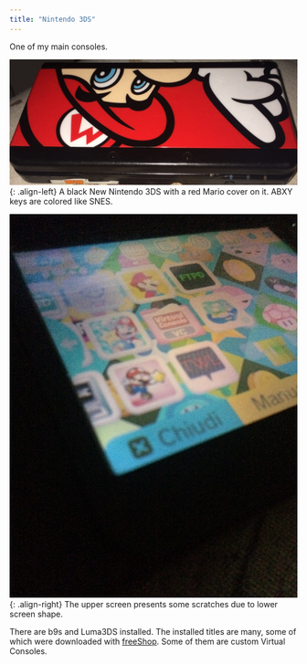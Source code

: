```yaml
---
title: "Nintendo 3DS"
---
```

One of my main consoles.

![3ds-1](/assets/images/3ds-1.jpg){: .align-left} A black New Nintendo 3DS with a red Mario cover on it. ABXY keys are colored like SNES.

![3ds-3](/assets/images/3ds-3.jpg){: .align-right} The upper screen presents some scratches due to lower screen shape.

There are b9s and Luma3DS installed.
The installed titles are many, some of which were downloaded with [freeShop](/web/freeshop-recension/). Some of them are custom Virtual Consoles.